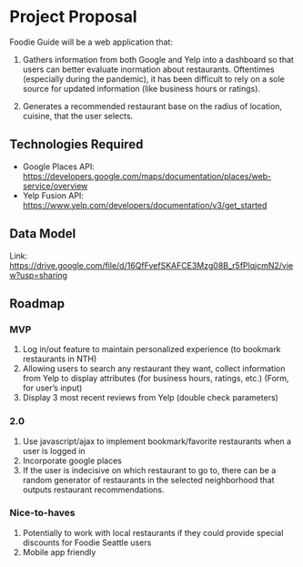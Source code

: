 # Project Proposal

Foodie Guide will be a web application that:

1) Gathers information from both Google and Yelp into a 
    dashboard so that users can better evaluate inormation about restaurants. Oftentimes (especially 
    during the pandemic), it has been difficult to rely on a sole source for updated information (like 
    business hours or ratings).

2) Generates a recommended restaurant base on the radius of location, cuisine, that the user selects.

## Technologies Required

- Google Places API: https://developers.google.com/maps/documentation/places/web-service/overview
- Yelp Fusion API: https://www.yelp.com/developers/documentation/v3/get_started

## Data Model

Link: https://drive.google.com/file/d/16QfFvefSKAFCE3Mzg08B_r5fPlqjcmN2/view?usp=sharing

## Roadmap

### MVP

1) Log in/out feature to maintain personalized experience (to bookmark restaurants in NTH) 
2) Allowing users to search any restaurant they want, collect information from Yelp to display attributes
   (for business hours, ratings, etc.) (Form, for user’s input)
3) Display 3 most recent reviews from Yelp (double check parameters)

### 2.0

1) Use javascript/ajax to implement bookmark/favorite restaurants when a user is logged in
2) Incorporate google places
3) If the user is indecisive on which restaurant to go to, 
   there can be a random generator of restaurants in the selected neighborhood that outputs restaurant recommendations.


### Nice-to-haves

1) Potentially to work with local restaurants if they could provide special discounts for Foodie Seattle users
2) Mobile app friendly

<script src="https://gist.github.com/bcpham/145ef52c28eabbdbfce156fa32bffe96.js"></script>